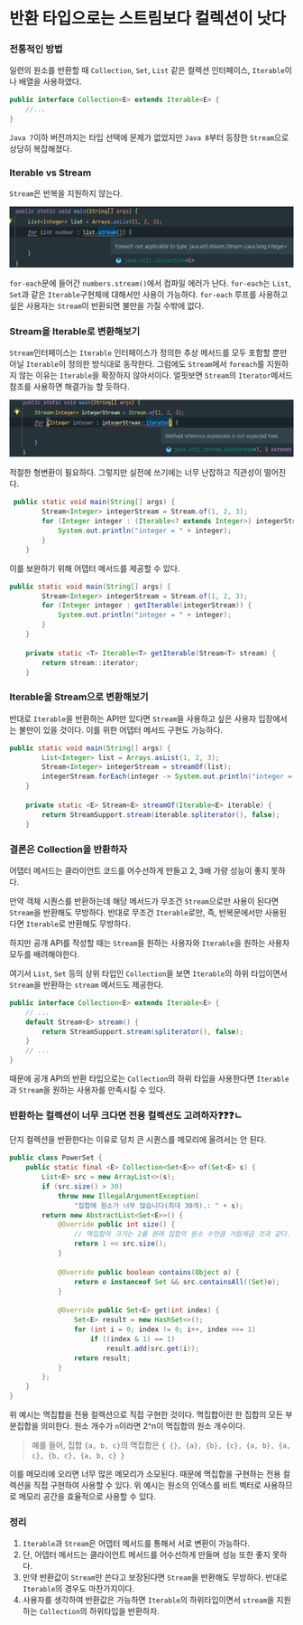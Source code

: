 # 반환 타입으로는 스트림보다 컬렉션이 낫다

### 전통적인 방법

일련의 원소를 반환할 때 `Collection`, `Set`, `List` 같은 컬렉션 인터페이스, `Iterable`이나 배열을 사용하였다.

```java
public interface Collection<E> extends Iterable<E> {
    //...
}
```

`Java 7`이하 버전까지는 타입 선택에 문제가 없었지만 `Java 8`부터 등장한 `Stream`으로 상당히 복잡해졌다.

### Iterable vs Stream

`Stream`은 반복을 지원하지 않는다.

![image-20250617195540883](assets/image-20250617195540883.png)

`for-each`문에 들어간 `numbers.stream()`에서 컴파일 에러가 난다. `for-each`는 `List`, `Set`과 같은 `Iterable`구현체에 대해서만 사용이 가능하다. `for-each` 루프를 사용하고 싶은 사용자는 `Stream`이 반환되면 불만을 가질 수밖에 없다.

### Stream을 Iterable로 변환해보기

`Stream`인터페이스는 `Iterable` 인터페이스가 정의한 추상 메서드를 모두 포함할 뿐만 아닐 `Iterable`이 정의한 방식대로 동작한다. 그럼에도 `Stream`에서 `foreach`를 지원하지 않는 이유는 `Iterable`을 확장하지 않아서이다. 얼핏보면 `Stream`의 `Iterator`메서드 참조를 사용하면 해결가능 할 듯하다.

![image-20250617203954775](assets/image-20250617203954775.png)

적절한 형변환이 필요하다. 그렇지만 실전에 쓰기에는 너무 난잡하고 직관성이 떨어진다.

```java
 public static void main(String[] args) {
        Stream<Integer> integerStream = Stream.of(1, 2, 3);
        for (Integer integer : (Iterable<? extends Integer>) integerStream::iterator) {
            System.out.println("integer = " + integer);
        }
    }
```

이를 보완하기 위해 어뎁터 메서드를 제공할 수 있다.

```java
public static void main(String[] args) {
        Stream<Integer> integerStream = Stream.of(1, 2, 3);
        for (Integer integer : getIterable(integerStream)) {
            System.out.println("integer = " + integer);
        }
    }
    
    private static <T> Iterable<T> getIterable(Stream<T> stream) {
        return stream::iterator;
    }
```

### Iterable을 Stream으로 변환해보기

반대로 `Iterable`을 반환하는 API만 있다면 `Stream`을 사용하고 싶은 사용자 입장에서는 불만이 있을 것이다. 이를 위한 어뎁터 메서드 구현도 가능하다.

```java
public static void main(String[] args) {
        List<Integer> list = Arrays.asList(1, 2, 3);
        Stream<Integer> integerStream = streamOf(list);
        integerStream.forEach(integer -> System.out.println("integer = " + integer));
    }
    
    private static <E> Stream<E> streamOf(Iterable<E> iterable) {
        return StreamSupport.stream(iterable.spliterator(), false);
    }
```

### 결론은 Collection을 반환하자

어뎁터 메서드는 클라이언트 코드를 어수선하게 만들고 2, 3배 가량 성능이 좋지 못하다.

만약 객체 시퀀스를 반환하는데 해당 메서드가 무조건 `Stream`으로만 사용이 된다면 `Stream`을 반환해도 무방하다. 반대로 무조건 `Iterable`로만, 즉, 반복문에서만 사용된다면 `Iterable`로 반환해도 무방하다.

하지만 공개 API를 작성할 때는 `Stream`을 원하는 사용자와 `Iterable`을 원하는 사용자 모두를 배려해야한다.

여기서 `List`, `Set` 등의 상위 타입인 `Collection`을 보면 `Iterable`의 하위 타입이면서 `Stream`을 반환하는 `stream` 메서드도 제공한다.

```java
public interface Collection<E> extends Iterable<E> {
    // ...
    default Stream<E> stream() {
        return StreamSupport.stream(spliterator(), false);
    }
    // ...
}
```

때문에 공개 API의 반환 타입으로는 `Collection`의 하위 타입을 사용한다면 `Iterable`과 `Stream`을 원하는 사용자를 만족시킬 수 있다.

### 반환하는 컬렉션이 너무 크다면 전용 컬렉션도 고려하자❓❓❓ㄴ

단지 컬렉션을 반환한다는 이유로 덩치 큰 시퀀스를 메모리에 올려서는 안 된다.

```java
public class PowerSet {
    public static final <E> Collection<Set<E>> of(Set<E> s) {
        List<E> src = new ArrayList<>(s);
        if (src.size() > 30)
            throw new IllegalArgumentException(
                "집합에 원소가 너무 많습니다(최대 30개).: " + s);
        return new AbstractList<Set<E>>() {
            @Override public int size() {
                // 멱집합의 크기는 2를 원래 집합의 원소 수만큼 거듭제곱 것과 같다.
                return 1 << src.size();
            }

            @Override public boolean contains(Object o) {
                return o instanceof Set && src.containsAll((Set)o);
            }

            @Override public Set<E> get(int index) {
                Set<E> result = new HashSet<>();
                for (int i = 0; index != 0; i++, index >>= 1)
                    if ((index & 1) == 1)
                        result.add(src.get(i));
                return result;
            }
        };
    }
}
```

위 예시는 멱집합을 전용 컬렉션으로 직접 구현한 것이다. 멱집합이란 한 집합의 모든 부분집합을 의미한다. 원소 개수가 `n`이라면 2^n이 멱집합의 원소 개수이다.

> 예를 들어, 집합 `{a, b, c}`의 멱집합은 `{ {}, {a}, {b}, {c}, {a, b}, {a, c}, {b, c}, {a, b, c} }`

이를 메모리에 오리면 너무 많은 메모리가 소모된다. 때문에 멱집합을 구현하는 전용 컬렉션을 직접 구현하여 사용할 수 있다. 위 예시는 원소의 인덱스를 비트 벡터로 사용하므로 메모리 공간을 효율적으로 사용할 수 있다.

### 정리

1. `Iterable`과 `Stream`은 어뎁터 메서드를 통해서 서로 변환이 가능하다.
2. 단, 어뎁터 메서드는 클라이언트 메서드를 어수선하게 만들며 성능 또한 좋지 못하다.
3. 만약 반환값이 `Stream`만 쓴다고 보장된다면 `Stream`을 반환해도 무방하다. 반대로 `Iterable`의 경우도 마찬가지이다.
4. 사용자를 생각하여 반환값은 가능하면 `Iterable`의 하위타입이면서 `stream`을 지원하는 `Collection`의 하위타입을 반환하자.